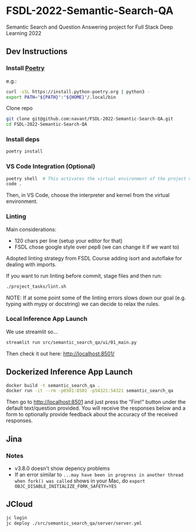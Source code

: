 # FSDL-2022-Semantic-Search-QA
Semantic Search and Question Answering project for Full Stack Deep Learning 2022

## Dev Instructions

### Install [Poetry](https://python-poetry.org/docs/)

e.g.:
```sh
curl -sSL https://install.python-poetry.org | python3 -
export PATH="${PATH}":"${HOME}"/.local/bin
```

Clone repo
```sh
git clone git@github.com:navant/FSDL-2022-Semantic-Search-QA.git
cd FSDL-2022-Semantic-Search-QA
```

### Install deps
```sh
poetry install
```

### VS Code Integration (Optional)
```sh
poetry shell  # This activates the virtual environment of the project making it available to VS Code
code .
```

Then, in VS Code, choose the interpreter and kernel from the virtual environment.

### Linting

Main considerations:
- 120 chars per line (setup your editor for that)
- FSDL chose google style over pep8 (we can change it if we want to)

Adopted linting strategy from FSDL Course adding isort and autoflake for dealing with imports.

If you want to run linting before commit, stage files and then run:
```sh
./project_tasks/lint.sh
```

NOTE: If at some point some of the linting errors slows down our goal (e.g. typing with mypy or docstring) we 
can decide to relax the rules.

### Local Inference App Launch

We use streamlit so...

```sh
streamlit run src/semantic_search_qa/ui/01_main.py
```

Then check it out here: [http://localhost:8501/](http://localhost:8501/)

## Dockerized Inference App Launch
```sh
docker build -t semantic_search_qa .
docker run -it --rm -p8501:8501 -p54321:54321 semantic_search_qa
```

Then go to [http://localhost:8501](http://localhost:8501) and just press the "Fire!" button under the default text/question provided.
You will receive the responses below and a form to optionally provide feedback about the accuracy of the received responses.

## Jina

### Notes
- v3.8.0 doesn't show depency problems
- If an error similar to `...may have been in progress in another thread when fork() was called` shows in your Mac, do `export OBJC_DISABLE_INITIALIZE_FORK_SAFETY=YES`

## JCloud

```sh
jc login
jc deploy ./src/semantic_search_qa/server/server.yml
```
